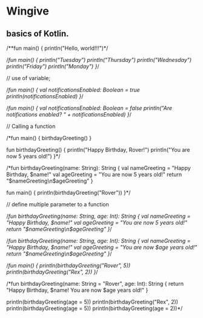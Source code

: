 
# Wingive


## basics of Kotlin.
/**fun main() {
    println("Hello, world!!!")*/

/*fun main() {
    println("Tuesday")
    println("Thursday")
    println("Wednesday")
    println("Friday")
    println("Monday")
}*/

// use of variable;


/*fun main() {
    val notificationsEnabled: Boolean = true
    println(notificationsEnabled)
}*/

/*fun main() {
    val notificationsEnabled: Boolean = false
    println("Are notifications enabled? " + notificationsEnabled)
}*/

// Calling a function

/*fun main() {
    birthdayGreeting()
}

fun birthdayGreeting() {
    println("Happy Birthday, Rover!")
    println("You are now 5 years old!")
}*/

/*fun birthdayGreeting(name: String): String {
    val nameGreeting = "Happy Birthday, $name!"
    val ageGreeting = "You are now 5 years old!"
    return "$nameGreeting\n$ageGreeting"
}


fun main() {
    println(birthdayGreeting("Rover"))
}*/


// define multiple parameter to a function

/*fun birthdayGreeting(name: String, age: Int): String {
    val nameGreeting = "Happy Birthday, $name!"
    val ageGreeting = "You are now 5 years old!"
    return "$nameGreeting\n$ageGreeting"
}*/

/*fun birthdayGreeting(name: String, age: Int): String {
    val nameGreeting = "Happy Birthday, $name!"
    val ageGreeting = "You are now $age years old!"
    return "$nameGreeting\n$ageGreeting"
}*/

/*fun main() {
    println(birthdayGreeting("Rover", 5))
    println(birthdayGreeting("Rex", 2))
}*/

/*fun birthdayGreeting(name: String = "Rover", age: Int): String {
    return "Happy Birthday, $name! You are now $age years old!"
}

println(birthdayGreeting(age = 5))
println(birthdayGreeting("Rex", 2))
println(birthdayGreeting(age = 5))
println(birthdayGreeting(age = 2))*/


